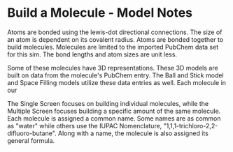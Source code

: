 Build a Molecule - Model Notes
================
Atoms are bonded using the lewis-dot directional connections. The size of an atom is dependent on its covalent radius. Atoms are bonded together to build molecules. Molecules are limited to the imported PubChem data set for this sim. The bond lengths and atom sizes are unit less.

Some of these molecules have 3D representations. These 3D models are built on data from the molecule's PubChem entry. The Ball and Stick model and Space Filling models utilize these data entries as well. Each molecule in our

The Single Screen focuses on building individual molecules, while the Multiple Screen focuses building a specific amount of the same molecule. Each molecule is assigned a common name. Some names are as common as "water" while others use the IUPAC Nomenclature, "1,1,1-trichloro-2,2-difluoro-butane". Along with a name, the molecule is also assigned its general formula.
